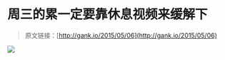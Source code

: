 # 周三的累一定要靠休息视频来缓解下

> 原文链接：[http://gank.io/2015/05/06](http://gank.io/2015/05/06)

![](http://ww3.sinaimg.cn/large/610dc034jw1erudbbww3xj20go0p075j.jpg)

